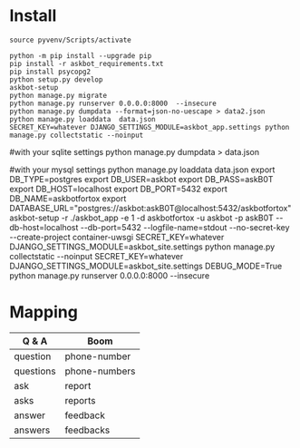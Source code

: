 
# Install
```console
source pyvenv/Scripts/activate

python -m pip install --upgrade pip
pip install -r askbot_requirements.txt
pip install psycopg2
python setup.py develop
askbot-setup 
python manage.py migrate
python manage.py runserver 0.0.0.0:8000  --insecure
python manage.py dumpdata --format=json-no-uescape > data2.json
python manage.py loaddata  data.json
SECRET_KEY=whatever DJANGO_SETTINGS_MODULE=askbot_app.settings python manage.py collectstatic --noinput
```
#with your sqlite settings
python manage.py dumpdata > data.json

#with your mysql settings
python manage.py loaddata  data.json
export DB_TYPE=postgres
export DB_USER=askbot
export DB_PASS=askB0T
export DB_HOST=localhost
export DB_PORT=5432
export DB_NAME=askbotfortox
export DATABASE_URL="postgres://askbot:askB0T@localhost:5432/askbotfortox"
askbot-setup -r ./askbot_app -e 1 -d askbotfortox -u askbot -p askB0T --db-host=localhost --db-port=5432 --logfile-name=stdout --no-secret-key --create-project container-uwsgi
SECRET_KEY=whatever DJANGO_SETTINGS_MODULE=askbot_site.settings python manage.py collectstatic --noinput
SECRET_KEY=whatever DJANGO_SETTINGS_MODULE=askbot_site.settings DEBUG_MODE=True python manage.py runserver 0.0.0.0:8000  --insecure

# Mapping

| Q & A       | Boom          |
| ----------- | ------------- |
| question    | phone-number  |
| questions   | phone-numbers |
| ask         | report        |
| asks        | reports       |
| answer      | feedback      |
| answers     | feedbacks     |

